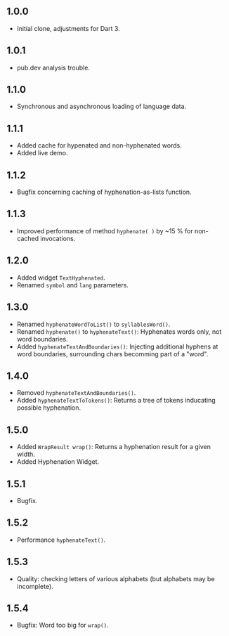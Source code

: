 ## 1.0.0

- Initial clone, adjustments for Dart 3.

## 1.0.1

- pub.dev analysis trouble.

## 1.1.0

- Synchronous and asynchronous loading of language data.

## 1.1.1

- Added cache for hypenated and non-hyphenated words.
- Added live demo.

## 1.1.2

- Bugfix concerning caching of hyphenation-as-lists function.

## 1.1.3

- Improved performance of method `hyphenate( )` by ~15 % for non-cached invocations.

## 1.2.0

- Added widget `TextHyphenated`.
- Renamed `symbol` and `lang` parameters.

## 1.3.0

- Renamed `hyphenateWordToList()` to `syllablesWord()`.
- Renamed `hyphenate()` to `hyphenateText()`: Hyphenates words only, not word boundaries.
- Added `hyphenateTextAndBoundaries()`: Injecting additional hyphens at word boundaries, surrounding chars becomming part of a "word".

## 1.4.0

- Removed `hyphenateTextAndBoundaries()`.
- Added `hyphenateTextToTokens()`: Returns a tree of tokens inducating possible hyphenation.

## 1.5.0

- Added `WrapResult wrap()`: Returns a hyphenation result for a given width.
- Added Hyphenation Widget.

## 1.5.1

- Bugfix.

## 1.5.2

- Performance `hyphenateText()`.

## 1.5.3

- Quality: checking letters of various alphabets (but alphabets may be incomplete).

## 1.5.4

- Bugfix: Word too big for `wrap()`.
